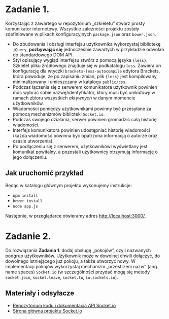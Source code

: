 # Zadanie 1.

Korzystając z zawartego w repozytorium „szkieletu” stwórz prosty komunikator internetowy.
Wszystkie zależności projektu zostały zdefiniowane w plikach konfiguracyjnych `package.json`
oraz `bower.json`.

  - Do zbudowania i obsługi interfejsu użytkownika wykorzystaj bibliotekę `jQuery`,
    <b>pozbywając się</b> jednocześnie zawartych w przykładzie odwołań do standardowego DOM API.
  - Styl opisujący wygląd interfejsu stwórz z pomocą języka `{less}`. Szkielet pliku
    źródłowego znajduje się w podkatalogu `less`. Zawiera on konfigurację dla wtyczki
    `brackets-less-autocompile` edytora Brackets, która powoduje, że po zapisaniu zmian,
    plik `{less}` jest kompilowany, minimalizowany i umieszczany w katalogu `public/css`.
  - Podczas łączenia się z serwerem komunikatora użytkownik powinien móc wybrać sobie
    nazwę/identyfikator, który musi być *unikatowy* w ramach zbioru wszystkich *aktywnych*
    w danym momencie użytkowników.
  - Wiadomości pomiędzy użytkownikami powinny być przesyłane za pomocą mechanizmów
    biblioteki `Socket.io`.
  - Podczas swojego działania, serwer powinien gromadzić całą historię wiadomości.
  - Interfejs komunikatora powinien udostępniać historię wiadomości (każda wiadomość powinna
    być opatrzona informacją o autorze oraz czasie utworzenia).
  - Po podłączeniu się z serwerem, użytkownikowi wyświetlany jest komunikat powitalny,
    a pozostali użytkownicy otrzymują informację o jego dołączeniu. 

## Jak uruchomić przykład

Będąc w katalogu głównym projektu wykonujemy instrukcje:

  - `npm install`
  - `bower install`
  - `node app.js`

Następnie, w przeglądarce otwieramy adres 
[http://localhost:3000/](http://localhost:3000/).

# Zadanie 2.

Do rozwiązania __Zadania 1__. dodaj obsługę „pokojów”, czyli nazwanych podgrup użytkowników.
Użytkownik może w dowolnej chwili dołączyć, do dowolnego istniejącego już pokoju,
a także utworzyć nowy. W implementacji pokojów wykorzystaj mechanizm „przestrzeni nazw”
(ang. name spaces) `Socket.io` (w szczególności przydać mogą się metody `socket.join`,
`socket.leave`, `socket.to`, `io.sockets.in`).

## Materiały i odsyłacze

  - [Repozytorium kodu i dokumentacja API Socket.io](https://github.com/Automattic/socket.io)
  - [Strona główna projektu Socket.io](http://socket.io/)